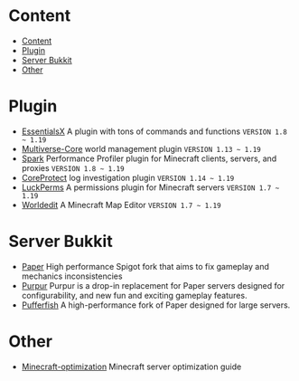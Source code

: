# Content

- [Content](#content)
- [Plugin](#plugin)
- [Server Bukkit](#server-bukkit)
- [Other](#other)

# Plugin

- [EssentialsX](https://www.spigotmc.org/resources/essentialsx.9089/) A plugin with tons of commands and functions `VERSION 1.8 ~ 1.19`
- [Multiverse-Core](https://www.spigotmc.org/resources/multiverse-core.390/) world management plugin `VERSION 1.13 ~ 1.19`
- [Spark](https://www.spigotmc.org/resources/spark.57242/) Performance Profiler plugin for Minecraft clients, servers, and proxies `VERSION 1.8 ~ 1.19`
- [CoreProtect](https://www.spigotmc.org/resources/coreprotect.8631/) log investigation plugin `VERSION 1.14 ~ 1.19`
- [LuckPerms](https://www.spigotmc.org/resources/luckperms.28140/) A permissions plugin for Minecraft servers `VERSION 1.7 ~ 1.19`
- [Worldedit](https://dev.bukkit.org/projects/worldedit) A Minecraft Map Editor `VERSION 1.7 ~ 1.19`

# Server Bukkit

- [Paper](https://github.com/PaperMC/Paper) High performance Spigot fork that aims to fix gameplay and mechanics inconsistencies
- [Purpur](https://github.com/PurpurMC/Purpur) Purpur is a drop-in replacement for Paper servers designed for configurability, and new fun and exciting gameplay features.
- [Pufferfish](https://github.com/pufferfish-gg/Pufferfish) A high-performance fork of Paper designed for large servers.

# Other

- [Minecraft-optimization](https://github.com/YouHaveTrouble/minecraft-optimization) Minecraft server optimization guide
